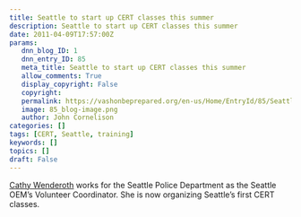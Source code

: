 ```yaml
---
title: Seattle to start up CERT classes this summer
description: Seattle to start up CERT classes this summer
date: 2011-04-09T17:57:00Z
params:
   dnn_blog_ID: 1
   dnn_entry_ID: 85
   meta_title: Seattle to start up CERT classes this summer
   allow_comments: True
   display_copyright: False
   copyright: 
   permalink: https://vashonbeprepared.org/en-us/Home/EntryId/85/Seattle-to-start-up-CERT-classes-this-summer
   image: 85_blog-image.png
   author: John Cornelison
categories: []
tags: [CERT, Seattle, training]
keywords: []
topics: []
draft: False
---
```


<p><a target="_blank" href="cathy.wenderoth@seattle.gov">Cathy Wenderoth</a> works for the Seattle Police Department as the Seattle OEM’s Volunteer Coordinator. She is now organizing Seattle’s first CERT classes.</p>
